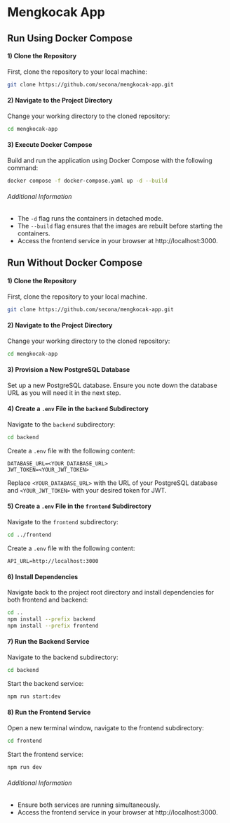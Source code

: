 # Mengkocak App

## Run Using Docker Compose

#### 1) Clone the Repository
First, clone the repository to your local machine:
```sh
git clone https://github.com/secona/mengkocak-app.git
```

#### 2) Navigate to the Project Directory
Change your working directory to the cloned repository:
```sh
cd mengkocak-app
```

#### 3) Execute Docker Compose
Build and run the application using Docker Compose with the following command:
```sh
docker compose -f docker-compose.yaml up -d --build
```

###### Additional Information
- The `-d` flag runs the containers in detached mode.
- The `--build` flag ensures that the images are rebuilt before starting the containers.
- Access the frontend service in your browser at http://localhost:3000.

## Run Without Docker Compose

#### 1) Clone the Repository
First, clone the repository to your local machine.
```sh
git clone https://github.com/secona/mengkocak-app.git
```

#### 2) Navigate to the Project Directory
Change your working directory to the cloned repository:
```sh
cd mengkocak-app
```

#### 3) Provision a New PostgreSQL Database
Set up a new PostgreSQL database. Ensure you note down the database URL as you will need it in the next step.

#### 4) Create a `.env` File in the `backend` Subdirectory
Navigate to the `backend` subdirectory:
```sh
cd backend
```

Create a `.env` file with the following content:
```
DATABASE_URL=<YOUR_DATABASE_URL>
JWT_TOKEN=<YOUR_JWT_TOKEN>
```
Replace `<YOUR_DATABASE_URL>` with the URL of your PostgreSQL database and `<YOUR_JWT_TOKEN>` with your desired token for JWT.

#### 5) Create a `.env` File in the `frontend` Subdirectory
Navigate to the `frontend` subdirectory:
```sh
cd ../frontend
```

Create a `.env` file with the following content:
```
API_URL=http://localhost:3000
```

#### 6) Install Dependencies
Navigate back to the project root directory and install dependencies for both frontend and backend:

```sh
cd ..
npm install --prefix backend
npm install --prefix frontend
```

#### 7) Run the Backend Service
Navigate to the backend subdirectory:
```sh
cd backend
```

Start the backend service:
```sh
npm run start:dev
```

#### 8) Run the Frontend Service
Open a new terminal window, navigate to the frontend subdirectory:
```sh
cd frontend
```

Start the frontend service:
```sh
npm run dev
```

###### Additional Information
- Ensure both services are running simultaneously.
- Access the frontend service in your browser at http://localhost:3000.
